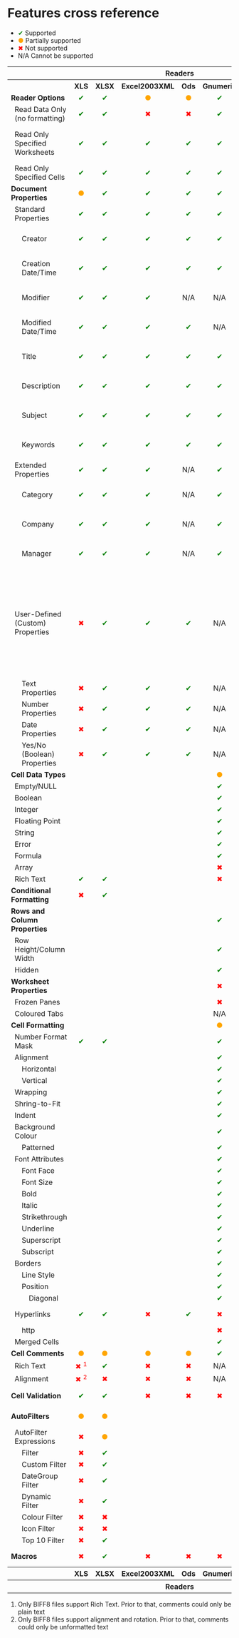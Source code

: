 # Features cross reference

- <span style="text-align: center; color: green;">✔</span> Supported
- <span style="text-align: center; color: orange;">●</span> Partially supported
- <span style="text-align: center; color: red;">✖</span> Not supported
- N/A Cannot be supported

<table>
	<tr>
		<th></th>
		<th colspan="7">Readers</th>
		<th colspan="6">Writers</th>
		<th colspan="2">Methods</th>
	</tr>
	<tr>
		<th></th>
		<th>XLS</th>
		<th>XLSX</th>
		<th>Excel2003XML</th>
		<th>Ods</th>
		<th>Gnumeric</th>
		<th>CSV</th>
		<th>SYLK</th>
		<th>XLS</th>
		<th>XLSX</th>
		<th>Ods</th>
		<th>CSV</th>
		<th>HTML</th>
		<th>PDF</th>
		<th>Getters</th>
		<th>Setters</th>
	</tr>
	<tr>
        <td><strong>Reader Options</strong></td>
		<td style="text-align: center; color: green;">✔</td>
		<td style="text-align: center; color: green;">✔</td>
		<td style="text-align: center; color: orange;">●</td>
		<td style="text-align: center; color: orange;">●</td>
		<td style="text-align: center; color: green;">✔</td>
		<td style="text-align: center;">N/A</td>
		<td style="text-align: center;">N/A</td>
		<td style="text-align: center;">N/A</td>
		<td style="text-align: center;">N/A</td>
		<td style="text-align: center;">N/A</td>
		<td style="text-align: center;">N/A</td>
		<td style="text-align: center;">N/A</td>
		<td style="text-align: center;">N/A</td>
		<td></td>
		<td></td>
	</tr>
	<tr>
		<td style="padding-left: 1em;">Read Data Only (no formatting)</td>
		<td style="text-align: center; color: green;">✔</td>
		<td style="text-align: center; color: green;">✔</td>
		<td style="text-align: center; color: red;">✖</td>
		<td style="text-align: center; color: red;">✖</td>
		<td style="text-align: center; color: green;">✔</td>
		<td style="text-align: center;">N/A</td>
		<td style="text-align: center;">N/A</td>
		<td style="text-align: center;">N/A</td>
		<td style="text-align: center;">N/A</td>
		<td style="text-align: center;">N/A</td>
		<td style="text-align: center;">N/A</td>
		<td style="text-align: center;">N/A</td>
		<td style="text-align: center;">N/A</td>
		<td>$reader-&gt;getReadDataOnly()</td>
		<td>$reader-&gt;setReadDataOnly()</td>
	</tr>
	<tr>
		<td style="padding-left: 1em;">Read Only Specified Worksheets</td>
		<td style="text-align: center; color: green;">✔</td>
		<td style="text-align: center; color: green;">✔</td>
		<td style="text-align: center; color: green;">✔</td>
		<td style="text-align: center; color: green;">✔</td>
		<td style="text-align: center; color: green;">✔</td>
		<td style="text-align: center;">N/A</td>
		<td style="text-align: center;">N/A</td>
		<td style="text-align: center;">N/A</td>
		<td style="text-align: center;">N/A</td>
		<td style="text-align: center;">N/A</td>
		<td style="text-align: center;">N/A</td>
		<td style="text-align: center;">N/A</td>
		<td style="text-align: center;">N/A</td>
		<td>$reader-&gt;getLoadSheetsOnly()</td>
		<td>$reader-&gt;setLoadSheetsOnly()<br>$reader-&gt;setLoadAllSheets()</td>
	</tr>
	<tr>
		<td style="padding-left: 1em;">Read Only Specified Cells</td>
		<td style="text-align: center; color: green;">✔</td>
		<td style="text-align: center; color: green;">✔</td>
		<td style="text-align: center; color: green;">✔</td>
		<td style="text-align: center; color: green;">✔</td>
		<td style="text-align: center; color: green;">✔</td>
		<td style="text-align: center;">N/A</td>
		<td style="text-align: center;">N/A</td>
		<td style="text-align: center;">N/A</td>
		<td style="text-align: center;">N/A</td>
		<td style="text-align: center;">N/A</td>
		<td style="text-align: center;">N/A</td>
		<td style="text-align: center;">N/A</td>
		<td style="text-align: center;">N/A</td>
		<td>$reader-&gt;getReadFilter()</td>
		<td>$reader-&gt;setReadFilter()</td>
	</tr>
	<tr>
		<td><strong>Document Properties</strong></td>
		<td style="text-align: center; color: orange;">●</td>
		<td style="text-align: center; color: green;">✔</td>
		<td style="text-align: center; color: green;">✔</td>
		<td style="text-align: center; color: green;">✔</td>
		<td style="text-align: center; color: green;">✔</td>
		<td style="text-align: center;">N/A</td>
		<td style="text-align: center;">N/A</td>
		<td style="text-align: center; color: orange;">●</td>
		<td style="text-align: center; color: green;">✔</td>
		<td style="text-align: center; color: green;">✔</td>
		<td style="text-align: center;">N/A</td>
		<td style="text-align: center;">N/A</td>
		<td style="text-align: center; color: orange;">●</td>
		<td></td>
		<td></td>
	</tr>
	<tr>
		<td style="padding-left: 1em;">Standard Properties</td>
		<td style="text-align: center; color: green;">✔</td>
		<td style="text-align: center; color: green;">✔</td>
		<td style="text-align: center; color: green;">✔</td>
		<td style="text-align: center; color: green;">✔</td>
		<td style="text-align: center; color: green;">✔</td>
		<td style="text-align: center;">N/A</td>
		<td style="text-align: center;">N/A</td>
		<td style="text-align: center; color: green;">✔</td>
		<td style="text-align: center; color: green;">✔</td>
		<td style="text-align: center; color: orange;">●</td>
		<td style="text-align: center;">N/A</td>
		<td style="text-align: center;">N/A</td>
		<td style="text-align: center; color: orange;">●</td>
		<td></td>
		<td></td>
	</tr>
	<tr>
		<td style="padding-left: 2em;">Creator</td>
		<td style="text-align: center; color: green;">✔</td>
		<td style="text-align: center; color: green;">✔</td>
		<td style="text-align: center; color: green;">✔</td>
		<td style="text-align: center; color: green;">✔</td>
		<td style="text-align: center; color: green;">✔</td>
		<td style="text-align: center;">N/A</td>
		<td style="text-align: center;">N/A</td>
		<td style="text-align: center; color: green;">✔</td>
		<td style="text-align: center; color: green;">✔</td>
		<td style="text-align: center; color: green;">✔</td>
		<td style="text-align: center;">N/A</td>
		<td style="text-align: center; color: green;">✔</td>
		<td style="text-align: center; color: green;">✔</td>
		<td>$spreadsheet-&gt;getProperties()-&gt;getCreator()</td>
		<td>$spreadsheet-&gt;getProperties()-&gt;setCreator()</td>
	</tr>
	<tr>
		<td style="padding-left: 2em;">Creation Date/Time</td>
        <td style="text-align: center; color: green;">✔</td>
		<td style="text-align: center; color: green;">✔</td>
		<td style="text-align: center; color: green;">✔</td>
		<td style="text-align: center; color: green;">✔</td>
		<td style="text-align: center; color: green;">✔</td>
		<td style="text-align: center;">N/A</td>
		<td style="text-align: center;">N/A</td>
		<td style="text-align: center; color: green;">✔</td>
		<td style="text-align: center; color: green;">✔</td>
		<td style="text-align: center; color: green;">✔</td>
		<td style="text-align: center;">N/A</td>
		<td style="text-align: center;">N/A</td>
		<td style="text-align: center; color: red;">✖</td>
		<td>$spreadsheet-&gt;getProperties()-&gt;getCreated()</td>
		<td>$spreadsheet-&gt;getProperties()-&gt;setCreated()</td>
	</tr>
	<tr>
		<td style="padding-left: 2em;">Modifier</td>
		<td style="text-align: center; color: green;">✔</td>
		<td style="text-align: center; color: green;">✔</td>
		<td style="text-align: center; color: green;">✔</td>
		<td style="text-align: center;">N/A</td>
		<td style="text-align: center;">N/A</td>
		<td style="text-align: center;">N/A</td>
		<td style="text-align: center;">N/A</td>
		<td style="text-align: center; color: green;">✔</td>
		<td style="text-align: center; color: green;">✔</td>
		<td style="text-align: center; color: red;">✖</td>
		<td style="text-align: center;">N/A</td>
		<td style="text-align: center;">N/A</td>
		<td style="text-align: center; color: red;">✖</td>
		<td>$spreadsheet-&gt;getProperties()-&gt;getLastModifiedBy()</td>
		<td>$spreadsheet-&gt;getProperties()-&gt;setLastModifiedBy()</td>
	</tr>
	<tr>
		<td style="padding-left: 2em;">Modified Date/Time</td>
		<td style="text-align: center; color: green;">✔</td>
		<td style="text-align: center; color: green;">✔</td>
		<td style="text-align: center; color: green;">✔</td>
		<td style="text-align: center; color: green;">✔</td>
		<td style="text-align: center;">N/A</td>
		<td style="text-align: center;">N/A</td>
		<td style="text-align: center;">N/A</td>
		<td style="text-align: center; color: green;">✔</td>
		<td style="text-align: center; color: green;">✔</td>
		<td style="text-align: center; color: red;">✖</td>
		<td style="text-align: center;">N/A</td>
		<td style="text-align: center;">N/A</td>
		<td style="text-align: center; color: red;">✖</td>
		<td>$spreadsheet-&gt;getProperties()-&gt;getModified()</td>
		<td>$spreadsheet-&gt;getProperties()-&gt;setModified()</td>
	</tr>
	<tr>
		<td style="padding-left: 2em;">Title</td>
		<td style="text-align: center; color: green;">✔</td>
		<td style="text-align: center; color: green;">✔</td>
		<td style="text-align: center; color: green;">✔</td>
		<td style="text-align: center; color: green;">✔</td>
		<td style="text-align: center; color: green;">✔</td>
		<td style="text-align: center;">N/A</td>
		<td style="text-align: center;">N/A</td>
		<td style="text-align: center; color: green;">✔</td>
		<td style="text-align: center; color: green;">✔</td>
		<td style="text-align: center; color: green;">✔</td>
		<td style="text-align: center;">N/A</td>
		<td style="text-align: center; color: green;">✔</td>
		<td style="text-align: center; color: green;">✔</td>
		<td>$spreadsheet-&gt;getProperties()-&gt;getTitle()</td>
		<td>$spreadsheet-&gt;getProperties()-&gt;setTitle()</td>
	</tr>
	<tr>
		<td style="padding-left: 2em;">Description</td>
		<td style="text-align: center; color: green;">✔</td>
		<td style="text-align: center; color: green;">✔</td>
		<td style="text-align: center; color: green;">✔</td>
		<td style="text-align: center; color: green;">✔</td>
		<td style="text-align: center; color: green;">✔</td>
		<td style="text-align: center;">N/A</td>
		<td style="text-align: center;">N/A</td>
		<td style="text-align: center; color: green;">✔</td>
		<td style="text-align: center; color: green;">✔</td>
		<td style="text-align: center; color: green;">✔</td>
		<td style="text-align: center;">N/A</td>
		<td style="text-align: center;">N/A</td>
		<td style="text-align: center; color: red;">✖</td>
		<td>$spreadsheet-&gt;getProperties()-&gt;getDescription()</td>
		<td>$spreadsheet-&gt;getProperties()-&gt;setDescription()</td>
	</tr>
	<tr>
		<td style="padding-left: 2em;">Subject</td>
		<td style="text-align: center; color: green;">✔</td>
		<td style="text-align: center; color: green;">✔</td>
		<td style="text-align: center; color: green;">✔</td>
		<td style="text-align: center; color: green;">✔</td>
		<td style="text-align: center; color: green;">✔</td>
		<td style="text-align: center;">N/A</td>
		<td style="text-align: center;">N/A</td>
		<td style="text-align: center; color: green;">✔</td>
		<td style="text-align: center; color: green;">✔</td>
		<td style="text-align: center; color: green;">✔</td>
		<td style="text-align: center;">N/A</td>
		<td style="text-align: center; color: green;">✔</td>
		<td style="text-align: center; color: green;">✔</td>
		<td>$spreadsheet-&gt;getProperties()-&gt;getSubject()</td>
		<td>$spreadsheet-&gt;getProperties()-&gt;setSubject()</td>
	</tr>
	<tr>
		<td style="padding-left: 2em;">Keywords</td>
		<td style="text-align: center; color: green;">✔</td>
		<td style="text-align: center; color: green;">✔</td>
		<td style="text-align: center; color: green;">✔</td>
		<td style="text-align: center; color: green;">✔</td>
		<td style="text-align: center; color: green;">✔</td>
		<td style="text-align: center;">N/A</td>
		<td style="text-align: center;">N/A</td>
		<td style="text-align: center; color: green;">✔</td>
		<td style="text-align: center; color: green;">✔</td>
		<td style="text-align: center; color: green;">✔</td>
		<td style="text-align: center;">N/A</td>
		<td style="text-align: center; color: green;">✔</td>
		<td style="text-align: center; color: green;">✔</td>
		<td>$spreadsheet-&gt;getProperties()-&gt;getKeywords()</td>
		<td>$spreadsheet-&gt;getProperties()-&gt;setKeywords()</td>
	</tr>
	<tr>
		<td style="padding-left: 1em;">Extended Properties</td>
		<td style="text-align: center; color: green;">✔</td>
		<td style="text-align: center; color: green;">✔</td>
		<td style="text-align: center; color: green;">✔</td>
		<td style="text-align: center;">N/A</td>
		<td style="text-align: center; color: green;">✔</td>
		<td style="text-align: center;">N/A</td>
		<td style="text-align: center;">N/A</td>
		<td></td>
		<td style="text-align: center; color: green;">✔</td>
		<td style="text-align: center; color: orange;">●</td>
		<td style="text-align: center;">N/A</td>
		<td style="text-align: center;">N/A</td>
		<td></td>
		<td></td>
		<td></td>
	</tr>
	<tr>
		<td style="padding-left: 2em;">Category</td>
		<td style="text-align: center; color: green;">✔</td>
		<td style="text-align: center; color: green;">✔</td>
		<td style="text-align: center; color: green;">✔</td>
		<td style="text-align: center;">N/A</td>
		<td style="text-align: center; color: green;">✔</td>
		<td style="text-align: center;">N/A</td>
		<td style="text-align: center;">N/A</td>
		<td></td>
		<td style="text-align: center; color: green;">✔</td>
		<td style="text-align: center; color: green;">✔</td>
		<td style="text-align: center;">N/A</td>
		<td style="text-align: center;">N/A</td>
		<td></td>
		<td>$spreadsheet-&gt;getProperties()-&gt;getCategory()</td>
		<td>$spreadsheet-&gt;getProperties()-&gt;setCategory()</td>
	</tr>
	<tr>
		<td style="padding-left: 2em;">Company</td>
		<td style="text-align: center; color: green;">✔</td>
		<td style="text-align: center; color: green;">✔</td>
		<td style="text-align: center; color: green;">✔</td>
		<td style="text-align: center;">N/A</td>
		<td style="text-align: center; color: green;">✔</td>
		<td style="text-align: center;">N/A</td>
		<td style="text-align: center;">N/A</td>
		<td></td>
		<td style="text-align: center; color: green;">✔</td>
		<td style="text-align: center; color: green;">✔</td>
		<td style="text-align: center;">N/A</td>
		<td style="text-align: center;">N/A</td>
		<td></td>
		<td>$spreadsheet-&gt;getProperties()-&gt;getCompany()</td>
		<td>$spreadsheet-&gt;getProperties()-&gt;setCompany()</td>
	</tr>
	<tr>
		<td style="padding-left: 2em;">Manager</td>
		<td style="text-align: center; color: green;">✔</td>
		<td style="text-align: center; color: green;">✔</td>
		<td style="text-align: center; color: green;">✔</td>
		<td style="text-align: center;">N/A</td>
		<td style="text-align: center; color: green;">✔</td>
		<td style="text-align: center;">N/A</td>
		<td style="text-align: center;">N/A</td>
		<td></td>
		<td style="text-align: center; color: green;">✔</td>
		<td style="text-align: center; color: red;">✖</td>
        <td style="text-align: center;">N/A</td>
		<td style="text-align: center;">N/A</td>
		<td></td>
		<td>$spreadsheet-&gt;getProperties()-&gt;getManager()</td>
		<td>$spreadsheet-&gt;getProperties()-&gt;setManager()</td>
	</tr>
	<tr>
		<td style="padding-left: 1em;">User-Defined (Custom) Properties</td>
		<td style="text-align: center; color: red;">✖</td>
		<td style="text-align: center; color: green;">✔</td>
		<td style="text-align: center; color: green;">✔</td>
		<td style="text-align: center; color: green;">✔</td>
		<td style="text-align: center;">N/A</td>
		<td style="text-align: center;">N/A</td>
		<td style="text-align: center;">N/A</td>
		<td></td>
		<td style="text-align: center; color: green;">✔</td>
		<td style="text-align: center; color: red;">✖</td>
		<td style="text-align: center;">N/A</td>
		<td style="text-align: center;">N/A</td>
		<td></td>
		<td>$spreadsheet-&gt;getProperties()-&gt;getCustomProperties()<br>$spreadsheet-&gt;getProperties()-&gt;isCustomPropertySet()<br>$spreadsheet-&gt;getProperties()-&gt;getCustomPropertyValue()<br>$spreadsheet-&gt;getProperties()-&gt;getCustomPropertyType()</td>
		<td>$spreadsheet-&gt;getProperties()-&gt;setCustomProperty()</td>
	</tr>
	<tr>
		<td style="padding-left: 2em;">Text Properties</td>
		<td style="text-align: center; color: red;">✖</td>
		<td style="text-align: center; color: green;">✔</td>
		<td style="text-align: center; color: green;">✔</td>
		<td style="text-align: center; color: green;">✔</td>
		<td style="text-align: center;">N/A</td>
		<td style="text-align: center;">N/A</td>
		<td style="text-align: center;">N/A</td>
		<td></td>
		<td style="text-align: center; color: green;">✔</td>
		<td style="text-align: center; color: red;">✖</td>
		<td style="text-align: center;">N/A</td>
		<td style="text-align: center;">N/A</td>
		<td></td>
		<td></td>
		<td></td>
	</tr>
	<tr>
		<td style="padding-left: 2em;">Number Properties</td>
		<td style="text-align: center; color: red;">✖</td>
		<td style="text-align: center; color: green;">✔</td>
		<td style="text-align: center; color: green;">✔</td>
		<td style="text-align: center; color: green;">✔</td>
		<td style="text-align: center;">N/A</td>
		<td style="text-align: center;">N/A</td>
		<td style="text-align: center;">N/A</td>
		<td></td>
		<td style="text-align: center; color: green;">✔</td>
		<td style="text-align: center; color: red;">✖</td>
		<td style="text-align: center;">N/A</td>
		<td style="text-align: center;">N/A</td>
		<td></td>
		<td></td>
		<td></td>
	</tr>
	<tr>
		<td style="padding-left: 2em;">Date Properties</td>
		<td style="text-align: center; color: red;">✖</td>
		<td style="text-align: center; color: green;">✔</td>
		<td style="text-align: center; color: green;">✔</td>
		<td style="text-align: center; color: green;">✔</td>
		<td style="text-align: center;">N/A</td>
		<td style="text-align: center;">N/A</td>
		<td style="text-align: center;">N/A</td>
		<td></td>
		<td style="text-align: center; color: green;">✔</td>
		<td style="text-align: center; color: red;">✖</td>
		<td style="text-align: center;">N/A</td>
		<td style="text-align: center;">N/A</td>
		<td></td>
		<td></td>
		<td></td>
	</tr>
	<tr>
		<td style="padding-left: 2em;">Yes/No (Boolean) Properties</td>
		<td style="text-align: center; color: red;">✖</td>
		<td style="text-align: center; color: green;">✔</td>
		<td style="text-align: center; color: green;">✔</td>
		<td style="text-align: center; color: green;">✔</td>
		<td style="text-align: center;">N/A</td>
		<td style="text-align: center;">N/A</td>
		<td style="text-align: center;">N/A</td>
		<td></td>
		<td style="text-align: center; color: green;">✔</td>
		<td style="text-align: center; color: red;">✖</td>
		<td style="text-align: center;">N/A</td>
		<td style="text-align: center;">N/A</td>
		<td></td>
		<td></td>
		<td></td>
	</tr>
	<tr>
		<td><strong>Cell Data Types</strong></td>
		<td></td>
		<td></td>
		<td></td>
		<td></td>
		<td style="text-align: center; color: orange;">●</td>
		<td></td>
		<td></td>
		<td style="text-align: center; color: orange;">●</td>
		<td></td>
		<td></td>
		<td></td>
		<td></td>
		<td></td>
		<td></td>
	</tr>
	<tr>
		<td style="padding-left: 1em;">Empty/NULL</td>
		<td></td>
		<td></td>
		<td></td>
		<td></td>
		<td style="text-align: center; color: green;">✔</td>
		<td></td>
		<td></td>
		<td></td>
		<td></td>
		<td></td>
		<td></td>
		<td></td>
		<td></td>
		<td></td>
		<td></td>
	</tr>
	<tr>
		<td style="padding-left: 1em;">Boolean</td>
		<td></td>
		<td></td>
		<td></td>
		<td></td>
		<td style="text-align: center; color: green;">✔</td>
		<td></td>
		<td></td>
		<td></td>
		<td></td>
		<td></td>
		<td></td>
		<td></td>
		<td></td>
		<td></td>
		<td></td>
	</tr>
	<tr>
		<td style="padding-left: 1em;">Integer</td>
		<td></td>
		<td></td>
		<td></td>
		<td></td>
		<td style="text-align: center; color: green;">✔</td>
		<td></td>
		<td></td>
		<td></td>
		<td></td>
		<td></td>
		<td></td>
		<td></td>
		<td></td>
		<td></td>
		<td></td>
	</tr>
	<tr>
		<td style="padding-left: 1em;">Floating Point</td>
		<td></td>
		<td></td>
		<td></td>
		<td></td>
		<td style="text-align: center; color: green;">✔</td>
		<td></td>
		<td></td>
		<td></td>
		<td></td>
		<td></td>
		<td></td>
		<td></td>
		<td></td>
		<td></td>
		<td></td>
	</tr>
	<tr>
		<td style="padding-left: 1em;">String</td>
		<td></td>
		<td></td>
		<td></td>
		<td></td>
		<td style="text-align: center; color: green;">✔</td>
		<td></td>
		<td></td>
		<td></td>
		<td></td>
		<td></td>
		<td></td>
		<td></td>
		<td></td>
		<td></td>
		<td></td>
	</tr>
	<tr>
		<td style="padding-left: 1em;">Error</td>
		<td></td>
		<td></td>
		<td></td>
		<td></td>
		<td style="text-align: center; color: green;">✔</td>
		<td></td>
		<td></td>
		<td></td>
		<td></td>
		<td></td>
		<td></td>
		<td></td>
		<td></td>
		<td></td>
		<td></td>
	</tr>
	<tr>
		<td style="padding-left: 1em;">Formula</td>
		<td></td>
		<td></td>
		<td></td>
		<td></td>
		<td style="text-align: center; color: green;">✔</td>
		<td></td>
		<td></td>
		<td></td>
		<td></td>
		<td></td>
		<td></td>
		<td></td>
		<td></td>
		<td></td>
		<td></td>
	</tr>
	<tr>
		<td style="padding-left: 1em;">Array</td>
		<td></td>
		<td></td>
		<td></td>
		<td></td>
		<td style="text-align: center; color: red;">✖</td>
		<td></td>
		<td></td>
		<td></td>
		<td></td>
		<td></td>
		<td></td>
		<td></td>
		<td></td>
		<td></td>
		<td></td>
	</tr>
	<tr>
		<td style="padding-left: 1em;">Rich Text</td>
		<td style="text-align: center; color: green;">✔</td>
		<td style="text-align: center; color: green;">✔</td>
		<td></td>
		<td></td>
		<td style="text-align: center; color: red;">✖</td>
		<td style="text-align: center;">N/A</td>
		<td></td>
		<td style="text-align: center; color: red;">✖</td>
		<td style="text-align: center; color: green;">✔</td>
		<td></td>
		<td style="text-align: center;">N/A</td>
		<td></td>
		<td></td>
		<td></td>
		<td></td>
	</tr>
	<tr>
		<td><strong>Conditional Formatting</strong></td>
		<td style="text-align: center; color: red;">✖</td>
		<td style="text-align: center; color: green;">✔</td>
		<td></td>
		<td></td>
		<td></td>
		<td style="text-align: center;">N/A</td>
		<td></td>
		<td style="text-align: center; color: red;">✖</td>
		<td style="text-align: center; color: green;">✔</td>
		<td style="text-align: center;">N/A</td>
		<td></td>
		<td></td>
		<td></td>
		<td></td>
		<td></td>
	</tr>
	<tr>
		<td><strong>Rows and Column Properties</strong></td>
		<td></td>
		<td></td>
		<td></td>
		<td></td>
		<td style="text-align: center; color: green;">✔</td>
		<td></td>
		<td></td>
		<td></td>
		<td></td>
		<td></td>
		<td></td>
		<td></td>
		<td></td>
		<td></td>
		<td></td>
	</tr>
	<tr>
		<td style="padding-left: 1em;">Row Height/Column Width</td>
		<td></td>
		<td></td>
		<td></td>
		<td></td>
		<td style="text-align: center; color: green;">✔</td>
		<td></td>
		<td></td>
		<td></td>
		<td></td>
		<td></td>
		<td></td>
		<td></td>
		<td></td>
		<td></td>
		<td></td>
	</tr>
	<tr>
		<td style="padding-left: 1em;">Hidden</td>
		<td></td>
		<td></td>
		<td></td>
		<td></td>
		<td style="text-align: center; color: green;">✔</td>
		<td></td>
		<td></td>
		<td></td>
		<td></td>
		<td></td>
		<td></td>
		<td></td>
		<td></td>
		<td></td>
		<td></td>
	</tr>
	<tr>
		<td><strong>Worksheet Properties</strong></td>
		<td></td>
		<td></td>
		<td></td>
		<td></td>
		<td style="text-align: center; color: red;">✖</td>
		<td></td>
		<td></td>
		<td></td>
		<td></td>
		<td></td>
		<td></td>
		<td></td>
		<td></td>
		<td></td>
		<td></td>
	</tr>
	<tr>
		<td style="padding-left: 1em;">Frozen Panes</td>
		<td></td>
		<td></td>
		<td></td>
		<td></td>
		<td style="text-align: center; color: red;">✖</td>
		<td></td>
		<td></td>
		<td></td>
		<td></td>
		<td></td>
		<td></td>
		<td></td>
		<td></td>
		<td></td>
		<td></td>
	</tr>
	<tr>
		<td style="padding-left: 1em;">Coloured Tabs</td>
		<td></td>
		<td></td>
		<td></td>
		<td></td>
		<td style="text-align: center;">N/A</td>
		<td></td>
		<td></td>
		<td></td>
		<td></td>
		<td></td>
		<td></td>
		<td></td>
		<td></td>
		<td></td>
		<td></td>
	</tr>
	<tr>
		<td><strong>Cell Formatting</strong></td>
		<td></td>
		<td></td>
		<td></td>
		<td></td>
		<td style="text-align: center; color: orange;">●</td>
		<td></td>
		<td></td>
		<td></td>
		<td></td>
		<td></td>
		<td></td>
		<td></td>
		<td></td>
		<td></td>
		<td></td>
	</tr>
	<tr>
		<td style="padding-left: 1em;">Number Format Mask</td>
		<td style="text-align: center; color: green;">✔</td>
		<td style="text-align: center; color: green;">✔</td>
		<td></td>
		<td></td>
		<td style="text-align: center; color: green;">✔</td>
		<td></td>
		<td></td>
		<td></td>
		<td></td>
		<td></td>
		<td></td>
		<td></td>
		<td></td>
		<td></td>
		<td></td>
	</tr>
	<tr>
		<td style="padding-left: 1em;">Alignment</td>
		<td></td>
		<td></td>
		<td></td>
		<td></td>
		<td style="text-align: center; color: green;">✔</td>
		<td></td>
		<td></td>
		<td></td>
		<td></td>
		<td></td>
		<td></td>
		<td></td>
		<td></td>
		<td></td>
		<td></td>
	</tr>
	<tr>
		<td style="padding-left: 2em;">Horizontal</td>
		<td></td>
		<td></td>
		<td></td>
		<td></td>
		<td style="text-align: center; color: green;">✔</td>
		<td></td>
		<td></td>
		<td></td>
		<td></td>
		<td></td>
		<td></td>
		<td></td>
		<td></td>
		<td></td>
		<td></td>
	</tr>
	<tr>
		<td style="padding-left: 2em;">Vertical</td>
		<td></td>
		<td></td>
		<td></td>
		<td></td>
		<td style="text-align: center; color: green;">✔</td>
		<td></td>
		<td></td>
		<td></td>
		<td></td>
		<td></td>
		<td></td>
		<td></td>
		<td></td>
		<td></td>
		<td></td>
	</tr>
	<tr>
		<td style="padding-left: 1em;">Wrapping</td>
		<td></td>
		<td></td>
		<td></td>
		<td></td>
		<td style="text-align: center; color: green;">✔</td>
		<td></td>
		<td></td>
		<td></td>
		<td></td>
		<td></td>
		<td></td>
		<td></td>
		<td></td>
		<td></td>
		<td></td>
	</tr>
	<tr>
		<td style="padding-left: 1em;">Shring-to-Fit</td>
		<td></td>
		<td></td>
		<td></td>
		<td></td>
		<td style="text-align: center; color: green;">✔</td>
		<td></td>
		<td></td>
		<td></td>
		<td></td>
		<td></td>
		<td></td>
		<td></td>
		<td></td>
		<td></td>
		<td></td>
	</tr>
	<tr>
		<td style="padding-left: 1em;">Indent</td>
		<td></td>
		<td></td>
		<td></td>
		<td></td>
		<td style="text-align: center; color: green;">✔</td>
		<td></td>
		<td></td>
		<td></td>
		<td></td>
		<td></td>
		<td></td>
		<td></td>
		<td></td>
		<td></td>
		<td></td>
	</tr>
	<tr>
		<td style="padding-left: 1em;">Background Colour</td>
		<td></td>
		<td></td>
		<td></td>
		<td></td>
		<td style="text-align: center; color: green;">✔</td>
		<td></td>
		<td></td>
		<td></td>
		<td></td>
		<td></td>
		<td></td>
		<td></td>
		<td></td>
		<td></td>
		<td></td>
	</tr>
	<tr>
		<td style="padding-left: 2em;">Patterned</td>
		<td></td>
		<td></td>
		<td></td>
		<td></td>
		<td style="text-align: center; color: green;">✔</td>
		<td></td>
		<td></td>
		<td></td>
		<td></td>
		<td></td>
		<td></td>
		<td></td>
		<td></td>
		<td></td>
		<td></td>
	</tr>
	<tr>
		<td style="padding-left: 1em;">Font Attributes</td>
		<td></td>
		<td></td>
		<td></td>
		<td></td>
		<td style="text-align: center; color: green;">✔</td>
		<td></td>
		<td></td>
		<td></td>
		<td></td>
		<td style="text-align: center; color: orange;">●</td>
		<td></td>
		<td></td>
		<td></td>
		<td></td>
		<td></td>
	</tr>
	<tr>
		<td style="padding-left: 2em;">Font Face</td>
		<td></td>
		<td></td>
		<td></td>
		<td></td>
		<td style="text-align: center; color: green;">✔</td>
		<td></td>
		<td></td>
		<td></td>
		<td></td>
		<td style="text-align: center; color: green;">✔</td>
		<td></td>
		<td></td>
		<td></td>
		<td></td>
		<td></td>
	</tr>
	<tr>
		<td style="padding-left: 2em;">Font Size</td>
		<td></td>
		<td></td>
		<td></td>
		<td></td>
		<td style="text-align: center; color: green;">✔</td>
		<td></td>
		<td></td>
		<td></td>
		<td></td>
		<td style="text-align: center; color: green;">✔</td>
		<td></td>
		<td></td>
		<td></td>
		<td></td>
		<td></td>
	</tr>
	<tr>
		<td style="padding-left: 2em;">Bold</td>
		<td></td>
		<td></td>
		<td></td>
		<td></td>
		<td style="text-align: center; color: green;">✔</td>
		<td></td>
		<td></td>
		<td></td>
		<td></td>
		<td style="text-align: center; color: green;">✔</td>
		<td></td>
		<td></td>
		<td></td>
		<td></td>
		<td></td>
	</tr>
	<tr>
		<td style="padding-left: 2em;">Italic</td>
		<td></td>
		<td></td>
		<td></td>
		<td></td>
		<td style="text-align: center; color: green;">✔</td>
		<td></td>
		<td></td>
		<td></td>
		<td></td>
		<td style="text-align: center; color: green;">✔</td>
		<td></td>
		<td></td>
		<td></td>
		<td></td>
		<td></td>
	</tr>
	<tr>
		<td style="padding-left: 2em;">Strikethrough</td>
		<td></td>
		<td></td>
		<td></td>
		<td></td>
		<td style="text-align: center; color: green;">✔</td>
		<td></td>
		<td></td>
		<td></td>
		<td></td>
		<td style="text-align: center; color: red;">✖</td>
		<td></td>
		<td></td>
		<td></td>
		<td></td>
		<td></td>
	</tr>
	<tr>
		<td style="padding-left: 2em;">Underline</td>
		<td></td>
		<td></td>
		<td></td>
		<td></td>
		<td style="text-align: center; color: green;">✔</td>
		<td></td>
		<td></td>
		<td></td>
		<td></td>
		<td style="text-align: center; color: green;">✔</td>
		<td></td>
		<td></td>
		<td></td>
		<td></td>
		<td></td>
	</tr>
	<tr>
		<td style="padding-left: 2em;">Superscript</td>
		<td></td>
		<td></td>
		<td></td>
		<td></td>
		<td style="text-align: center; color: green;">✔</td>
		<td></td>
		<td></td>
		<td></td>
		<td></td>
		<td style="text-align: center; color: red;">✖</td>
		<td></td>
		<td></td>
		<td></td>
		<td></td>
		<td></td>
	</tr>
	<tr>
		<td style="padding-left: 2em;">Subscript</td>
		<td></td>
		<td></td>
		<td></td>
		<td></td>
		<td style="text-align: center; color: green;">✔</td>
		<td></td>
		<td></td>
		<td></td>
		<td></td>
		<td style="text-align: center; color: red;">✖</td>
		<td></td>
		<td></td>
		<td></td>
		<td></td>
		<td></td>
	</tr>
	<tr>
		<td style="padding-left: 1em;">Borders</td>
		<td></td>
		<td></td>
		<td></td>
		<td></td>
		<td style="text-align: center; color: green;">✔</td>
		<td></td>
		<td></td>
		<td></td>
		<td></td>
		<td></td>
		<td></td>
		<td></td>
		<td></td>
		<td></td>
		<td></td>
	</tr>
	<tr>
		<td style="padding-left: 2em;">Line Style</td>
		<td></td>
		<td></td>
		<td></td>
		<td></td>
		<td style="text-align: center; color: green;">✔</td>
		<td></td>
		<td></td>
		<td></td>
		<td></td>
		<td></td>
		<td></td>
		<td></td>
		<td></td>
		<td></td>
		<td></td>
	</tr>
	<tr>
		<td style="padding-left: 2em;">Position</td>
		<td></td>
		<td></td>
		<td></td>
		<td></td>
		<td style="text-align: center; color: green;">✔</td>
		<td></td>
		<td></td>
		<td></td>
		<td></td>
		<td></td>
		<td></td>
		<td></td>
		<td></td>
		<td></td>
		<td></td>
	</tr>
	<tr>
		<td style="padding-left: 3em;">Diagonal</td>
		<td></td>
		<td></td>
		<td></td>
		<td></td>
		<td style="text-align: center; color: green;">✔</td>
		<td></td>
		<td></td>
		<td></td>
		<td></td>
		<td></td>
		<td></td>
		<td></td>
		<td></td>
		<td></td>
		<td></td>
	</tr>
	<tr>
		<td style="padding-left: 1em;">Hyperlinks</td>
		<td style="text-align: center; color: green;">✔</td>
		<td style="text-align: center; color: green;">✔</td>
		<td style="text-align: center; color: red;">✖</td>
		<td style="text-align: center; color: green;">✔</td>
		<td style="text-align: center; color: red;">✖</td>
		<td style="text-align: center; color: red;">✖</td>
		<td style="text-align: center; color: red;">✖</td>
		<td style="text-align: center; color: green;">✔</td>
		<td style="text-align: center; color: green;">✔</td>
		<td style="text-align: center; color: red;">✖</td>
		<td style="text-align: center; color: red;">✖</td>
		<td style="text-align: center; color: green;">✔</td>
		<td style="text-align: center; color: red;">✖</td>
		<td>$cell->getHyperlink()->getUrl($url)</td>
		<td>$cell->getHyperlink()->setUrl($url)</td>
	</tr>
	<tr>
		<td style="padding-left: 2em;">http</td>
		<td></td>
		<td></td>
		<td></td>
		<td></td>
		<td style="text-align: center; color: red;">✖</td>
		<td></td>
		<td></td>
		<td></td>
		<td></td>
		<td></td>
		<td></td>
		<td></td>
		<td></td>
		<td></td>
		<td></td>
	</tr>
	<tr>
		<td style="padding-left: 1em;">Merged Cells</td>
		<td></td>
		<td></td>
		<td></td>
		<td></td>
		<td style="text-align: center; color: green;">✔</td>
		<td></td>
		<td></td>
		<td></td>
		<td></td>
		<td></td>
		<td></td>
		<td></td>
		<td></td>
		<td></td>
		<td></td>
	</tr>
	<tr>
		<td><strong>Cell Comments</strong></td>
		<td style="text-align: center; color: orange;">●</td>
		<td style="text-align: center; color: orange;">●</td>
		<td style="text-align: center; color: orange;">●</td>
		<td style="text-align: center; color: orange;">●</td>
		<td style="text-align: center; color: green;">✔</td>
		<td style="text-align: center;">N/A</td>
		<td style="text-align: center;">N/A</td>
		<td style="text-align: center; color: red;">✖</td>
		<td style="text-align: center; color: orange;">●</td>
		<td style="text-align: center; color: orange;">●</td>
		<td style="text-align: center;">N/A</td>
		<td></td>
		<td style="text-align: center;">N/A</td>
		<td></td>
		<td></td>
	</tr>
	<tr>
		<td style="padding-left: 1em;">Rich Text</td>
        <td style="text-align: center; color: red;">✖ <sup>1</sup></td>
		<td style="text-align: center; color: green;">✔</td>
		<td style="text-align: center; color: red;">✖</td>
		<td style="text-align: center; color: red;">✖</td>
		<td style="text-align: center;">N/A</td>
		<td style="text-align: center;">N/A</td>
		<td style="text-align: center;">N/A</td>
		<td style="text-align: center; color: red;">✖</td>
		<td style="text-align: center; color: green;">✔</td>
		<td style="text-align: center; color: red;">✖</td>
		<td style="text-align: center;">N/A</td>
		<td></td>
		<td style="text-align: center;">N/A</td>
		<td></td>
		<td></td>
	</tr>
	<tr>
		<td style="padding-left: 1em;">Alignment</td>
        <td style="text-align: center; color: red;">✖ <sup>2</sup></td>
		<td style="text-align: center; color: red;">✖</td>
		<td style="text-align: center; color: red;">✖</td>
		<td style="text-align: center; color: red;">✖</td>
		<td style="text-align: center;">N/A</td>
		<td style="text-align: center;">N/A</td>
		<td style="text-align: center;">N/A</td>
		<td style="text-align: center; color: red;">✖</td>
		<td style="text-align: center; color: red;">✖</td>
		<td style="text-align: center; color: red;">✖</td>
		<td style="text-align: center;">N/A</td>
		<td></td>
		<td style="text-align: center;">N/A</td>
		<td></td>
		<td></td>
	</tr>
	<tr>
        <td><strong>Cell Validation</strong></td>
		<td style="text-align: center; color: green;">✔</td>
		<td style="text-align: center; color: green;">✔</td>
		<td style="text-align: center; color: red;">✖</td>
		<td style="text-align: center; color: red;">✖</td>
		<td style="text-align: center; color: red;">✖</td>
		<td style="text-align: center;">N/A</td>
		<td style="text-align: center;">N/A</td>
		<td style="text-align: center; color: green;">✔</td>
		<td style="text-align: center; color: green;">✔</td>
		<td style="text-align: center; color: red;">✖</td>
		<td style="text-align: center;">N/A</td>
		<td style="text-align: center;">N/A</td>
		<td style="text-align: center;">N/A</td>
		<td>$cell->getDataValidation()</td>
		<td>$cell->setDataValidation()</td>
	</tr>
	<tr>
		<td><strong>AutoFilters</strong></td>
		<td style="text-align: center; color: orange;">●</td>
		<td style="text-align: center; color: orange;">●</td>
		<td></td>
		<td></td>
		<td></td>
		<td></td>
		<td></td>
		<td style="text-align: center; color: orange;">●</td>
		<td style="text-align: center; color: orange;">●</td>
		<td></td>
		<td></td>
		<td></td>
		<td></td>
		<td>$sheet->getAutoFilter()</td>
		<td>$sheet->setAutoFilter()</td>
	</tr>
	<tr>
		<td style="padding-left: 1em;">AutoFilter Expressions</td>
		<td style="text-align: center; color: red;">✖</td>
		<td style="text-align: center; color: orange;">●</td>
		<td></td>
		<td></td>
		<td></td>
		<td></td>
		<td></td>
		<td style="text-align: center; color: red;">✖</td>
		<td style="text-align: center; color: orange;">●</td>
		<td></td>
		<td></td>
		<td></td>
		<td></td>
		<td></td>
		<td></td>
	</tr>
	<tr>
		<td style="padding-left: 2em;">Filter</td>
		<td style="text-align: center; color: red;">✖</td>
		<td style="text-align: center; color: green;">✔</td>
		<td></td>
		<td></td>
		<td></td>
		<td></td>
		<td></td>
		<td style="text-align: center; color: red;">✖</td>
		<td style="text-align: center; color: green;">✔</td>
		<td></td>
		<td></td>
		<td></td>
		<td></td>
		<td></td>
		<td></td>
	</tr>
	<tr>
		<td style="padding-left: 2em;">Custom Filter</td>
		<td style="text-align: center; color: red;">✖</td>
		<td style="text-align: center; color: green;">✔</td>
		<td></td>
		<td></td>
		<td></td>
		<td></td>
		<td></td>
		<td style="text-align: center; color: red;">✖</td>
		<td style="text-align: center; color: green;">✔</td>
		<td></td>
		<td></td>
		<td></td>
		<td></td>
		<td></td>
		<td></td>
	</tr>
	<tr>
		<td style="padding-left: 2em;">DateGroup Filter</td>
		<td style="text-align: center; color: red;">✖</td>
		<td style="text-align: center; color: green;">✔</td>
		<td></td>
		<td></td>
		<td></td>
		<td></td>
		<td></td>
		<td style="text-align: center; color: red;">✖</td>
		<td style="text-align: center; color: green;">✔</td>
		<td></td>
		<td></td>
		<td></td>
		<td></td>
		<td></td>
		<td></td>
	</tr>
	<tr>
		<td style="padding-left: 2em;">Dynamic Filter</td>
		<td style="text-align: center; color: red;">✖</td>
		<td style="text-align: center; color: green;">✔</td>
		<td></td>
		<td></td>
		<td></td>
		<td></td>
		<td></td>
		<td style="text-align: center; color: red;">✖</td>
		<td style="text-align: center; color: green;">✔</td>
		<td></td>
		<td></td>
		<td></td>
		<td></td>
		<td></td>
		<td></td>
	</tr>
	<tr>
		<td style="padding-left: 2em;">Colour Filter</td>
		<td style="text-align: center; color: red;">✖</td>
		<td style="text-align: center; color: red;">✖</td>
		<td></td>
		<td></td>
		<td></td>
		<td></td>
		<td></td>
		<td style="text-align: center; color: red;">✖</td>
		<td style="text-align: center; color: red;">✖</td>
		<td></td>
		<td></td>
		<td></td>
		<td></td>
		<td></td>
		<td></td>
	</tr>
	<tr>
		<td style="padding-left: 2em;">Icon Filter</td>
		<td style="text-align: center; color: red;">✖</td>
		<td style="text-align: center; color: red;">✖</td>
		<td></td>
		<td></td>
		<td></td>
		<td></td>
		<td></td>
		<td style="text-align: center; color: red;">✖</td>
		<td style="text-align: center; color: red;">✖</td>
		<td></td>
		<td></td>
		<td></td>
		<td></td>
		<td></td>
		<td></td>
	</tr>
	<tr>
		<td style="padding-left: 2em;">Top 10 Filter</td>
		<td style="text-align: center; color: red;">✖</td>
		<td style="text-align: center; color: green;">✔</td>
		<td></td>
		<td></td>
		<td></td>
		<td></td>
		<td></td>
		<td style="text-align: center; color: red;">✖</td>
		<td style="text-align: center; color: green;">✔</td>
		<td></td>
		<td></td>
		<td></td>
		<td></td>
		<td></td>
		<td></td>
	</tr>
	<tr>
		<td><strong>Macros</strong></td>
		<td style="text-align: center; color: red;">✖</td>
		<td style="text-align: center; color: green;">✔</td>
		<td style="text-align: center; color: red;">✖</td>
		<td style="text-align: center; color: red;">✖</td>
		<td style="text-align: center; color: red;">✖</td>
		<td style="text-align: center; color: red;">✖</td>
		<td style="text-align: center; color: red;">✖</td>
		<td style="text-align: center; color: red;">✖</td>
		<td style="text-align: center; color: green;">✔</td>
		<td style="text-align: center; color: red;">✖</td>
		<td style="text-align: center; color: red;">✖</td>
		<td style="text-align: center; color: red;">✖</td>
		<td style="text-align: center; color: red;">✖</td>
		<td>$spreadsheet->getMacrosCode();</td>
		<td>$spreadsheet->setMacrosCode();</td>
	</tr>
	<tr>
		<th></th>
		<th>XLS</th>
		<th>XLSX</th>
		<th>Excel2003XML</th>
		<th>Ods</th>
		<th>Gnumeric</th>
		<th>CSV</th>
		<th>SYLK</th>
		<th>XLS</th>
		<th>XLSX</th>
		<th>Ods</th>
		<th>CSV</th>
		<th>HTML</th>
		<th>PDF</th>
		<th>Getters</th>
		<th>Setters</th>
	</tr>
	<tr>
		<th></th>
		<th colspan="7">Readers</th>
		<th colspan="6">Writers</th>
		<th colspan="2">Methods</th>
	</tr>
</table>

1. Only BIFF8 files support Rich Text. Prior to that, comments could only be plain text
2. Only BIFF8 files support alignment and rotation. Prior to that, comments could only be unformatted text